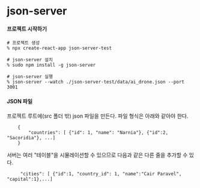 # json-server

#### 프로젝트 시작하기

    # 프로젝트 생성
    % npx create-react-app json-server-test

    # json-server 설치
    % sudo npm install -g json-server

    # json-server 실행
    % json-server --watch ./json-server-test/data/ai_drone.json --port 3001

#### JSON 파일

프로젝트 루트에(src 폴더 밖) json 파일을 만든다. 파일 형식은 아래와 같아야 한다.

        {
            "countries": [ {"id": 1, "name": "Narnia"}, {"id":2, "Sacoridia"}, ...]
        }

서버는 여러 "테이블"을 시뮬레이션할 수 있으므로 다음과 같은 다른 줄을 추가할 수 있다.

         "cities": [ {"id":1, "country_id": 1, "name":"Cair Paravel", "capital":1},...]
